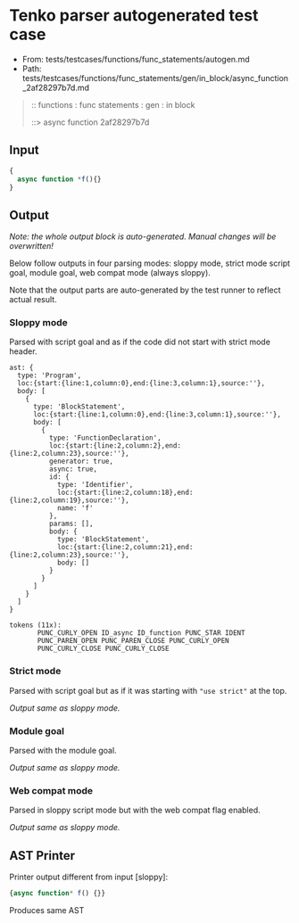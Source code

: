 # Tenko parser autogenerated test case

- From: tests/testcases/functions/func_statements/autogen.md
- Path: tests/testcases/functions/func_statements/gen/in_block/async_function_2af28297b7d.md

> :: functions : func statements : gen : in block
>
> ::> async function 2af28297b7d

## Input


`````js
{
  async function *f(){}
}
`````

## Output

_Note: the whole output block is auto-generated. Manual changes will be overwritten!_

Below follow outputs in four parsing modes: sloppy mode, strict mode script goal, module goal, web compat mode (always sloppy).

Note that the output parts are auto-generated by the test runner to reflect actual result.

### Sloppy mode

Parsed with script goal and as if the code did not start with strict mode header.

`````
ast: {
  type: 'Program',
  loc:{start:{line:1,column:0},end:{line:3,column:1},source:''},
  body: [
    {
      type: 'BlockStatement',
      loc:{start:{line:1,column:0},end:{line:3,column:1},source:''},
      body: [
        {
          type: 'FunctionDeclaration',
          loc:{start:{line:2,column:2},end:{line:2,column:23},source:''},
          generator: true,
          async: true,
          id: {
            type: 'Identifier',
            loc:{start:{line:2,column:18},end:{line:2,column:19},source:''},
            name: 'f'
          },
          params: [],
          body: {
            type: 'BlockStatement',
            loc:{start:{line:2,column:21},end:{line:2,column:23},source:''},
            body: []
          }
        }
      ]
    }
  ]
}

tokens (11x):
       PUNC_CURLY_OPEN ID_async ID_function PUNC_STAR IDENT
       PUNC_PAREN_OPEN PUNC_PAREN_CLOSE PUNC_CURLY_OPEN
       PUNC_CURLY_CLOSE PUNC_CURLY_CLOSE
`````

### Strict mode

Parsed with script goal but as if it was starting with `"use strict"` at the top.

_Output same as sloppy mode._

### Module goal

Parsed with the module goal.

_Output same as sloppy mode._

### Web compat mode

Parsed in sloppy script mode but with the web compat flag enabled.

_Output same as sloppy mode._

## AST Printer

Printer output different from input [sloppy]:

````js
{async function* f() {}}
````

Produces same AST
